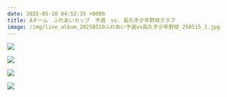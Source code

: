 ```yaml
---
date: 2025-05-10 04:52:35 +0000
title: Aチーム　ふれあいカップ　予選　vs. 長久手少年野球クラブ
image: /img/line_album_20250510ふれあい予選vs長久手少年野球_250515_1.jpg
---
```

![](/img/line_album_20250510ふれあい予選vs長久手少年野球_250515_2.jpg)

![](/img/line_album_20250510ふれあい予選vs長久手少年野球_250515_3.jpg)

![](/img/line_album_20250510ふれあい予選vs長久手少年野球_250515_4.jpg)

![](/img/line_album_20250510ふれあい予選vs長久手少年野球_250515_5.jpg)
